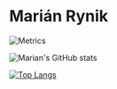 # Marián Rynik

![Metrics](https://github.com/my-github-user/my-github-user/blob/main/github-metrics.svg)

![Marian's GitHub stats](https://github-readme-stats.vercel.app/api?username=marian-code&show_icons=true&theme=dark)

[![Top Langs](https://github-readme-stats.vercel.app/api/top-langs/?username=marian-code&langs_count=5&layout=compact&theme=dark)](https://github.com/anuraghazra/github-readme-stats)
